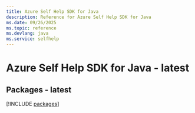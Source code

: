 ```yaml
---
title: Azure Self Help SDK for Java
description: Reference for Azure Self Help SDK for Java
ms.date: 09/26/2025
ms.topic: reference
ms.devlang: java
ms.service: selfhelp
---
```

# Azure Self Help SDK for Java - latest
## Packages - latest
[!INCLUDE [packages](self-help-index.md)]